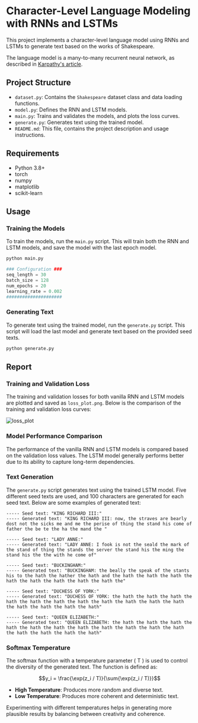 # Character-Level Language Modeling with RNNs and LSTMs

This project implements a character-level language model using RNNs and LSTMs
to generate text based on the works of Shakespeare.

The language model is a many-to-many recurrent neural network, as described in
[Karpathy's article](http://karpathy.github.io/2015/05/21/rnn-effectiveness/).

## Project Structure

- `dataset.py`: Contains the `Shakespeare` dataset class and data loading functions.
- `model.py`: Defines the RNN and LSTM models.
- `main.py`: Trains and validates the models, and plots the loss curves.
- `generate.py`: Generates text using the trained model.
- `README.md`: This file, contains the project description and usage instructions.

## Requirements

- Python 3.8+
- torch
- numpy
- matplotlib
- scikit-learn

## Usage

### Training the Models

To train the models, run the `main.py` script. This will train both the RNN and LSTM models, and save the model with the last epoch model.

```bash
python main.py
```

```python
### Configuration ###
seq_length = 30
batch_size = 128
num_epochs = 20
learning_rate = 0.002
#####################
```

### Generating Text

To generate text using the trained model, run the `generate.py` script. This script will load the last model and generate text based on the provided seed texts.

```bash
python generate.py
```

## Report

### Training and Validation Loss

The training and validation losses for both vanilla RNN and LSTM models are plotted and saved as `loss_plot.png`. Below is the comparison of the training and validation loss curves:


![loss_plot](https://github.com/ma-kjh/Neural-Networks-and-Deep-Learning-2024-1st/assets/132344612/e2fc8871-6d81-4b20-953f-172adf219933)


### Model Performance Comparison

The performance of the vanilla RNN and LSTM models is compared based on the validation loss values. The LSTM model generally performs better due to its ability to capture long-term dependencies.

### Text Generation

The `generate.py` script generates text using the trained LSTM model. Five different seed texts are used, and 100 characters are generated for each seed text. Below are some examples of generated text:

```
----- Seed text: "KING RICHARD III:"
----- Generated text: "KING RICHARD III: now, the straves are bearly dost not the sicks me and me the perise of thing the stand his come of father the be te the ha the mand the "

----- Seed text: "LADY ANNE:"
----- Generated text: "LADY ANNE: I fook is not the seald the mark of the stand of thing the stands the server the stand his the ming the stand his the the with he come of"

----- Seed text: "BUCKINGHAM:"
----- Generated text: "BUCKINGHAM: the beally the speak of the stants his to the hath the hather the hath and the hath the hath the hath the hath the hath the hath the hath the hath the"

----- Seed text: "DUCHESS OF YORK:"
----- Generated text: "DUCHESS OF YORK: the hath the hath the hath the hath the hath the hath the hath the hath the hath the hath the hath the hath the hath the hath the hath"

----- Seed text: "QUEEN ELIZABETH:"
----- Generated text: "QUEEN ELIZABETH: the hath the hath the hath the hath the hath the hath the hath the hath the hath the hath the hath the hath the hath the hath the hath"
```

### Softmax Temperature

The softmax function with a temperature parameter \( T \) is used to control the diversity of the generated text. The function is defined as:

$$y_i = \frac{\exp(z_i / T)}{\sum{\exp(z_i / T)}}$$

- **High Temperature**: Produces more random and diverse text.
- **Low Temperature**: Produces more coherent and deterministic text.

Experimenting with different temperatures helps in generating more plausible results by balancing between creativity and coherence.


